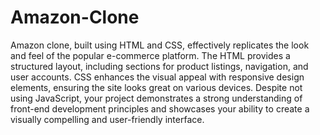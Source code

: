 # Amazon-Clone

Amazon clone, built using HTML and CSS, effectively replicates the look and feel of the popular e-commerce platform. The HTML provides a structured layout, including sections for product listings, navigation, and user accounts. CSS enhances the visual appeal with responsive design elements, ensuring the site looks great on various devices. Despite not using JavaScript, your project demonstrates a strong understanding of front-end development principles and showcases your ability to create a visually compelling and user-friendly interface.
